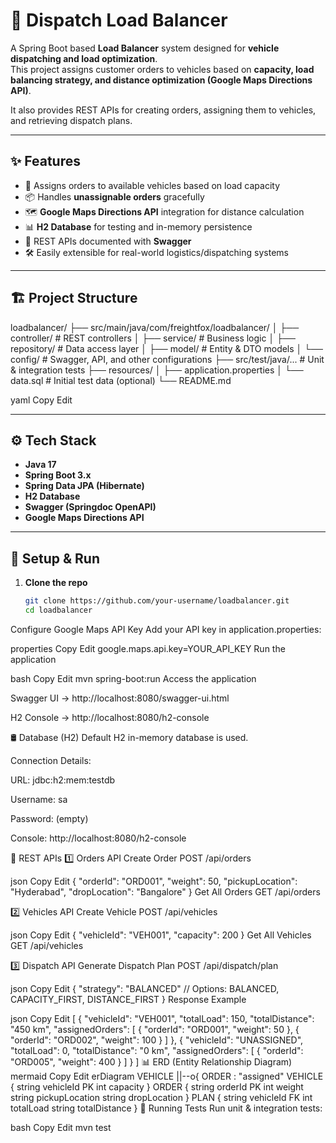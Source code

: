 # 🚚 Dispatch Load Balancer

A Spring Boot based **Load Balancer** system designed for **vehicle dispatching and load optimization**.  
This project assigns customer orders to vehicles based on **capacity, load balancing strategy, and distance optimization (Google Maps Directions API)**.  

It also provides REST APIs for creating orders, assigning them to vehicles, and retrieving dispatch plans.  

---

## ✨ Features

- 🚛 Assigns orders to available vehicles based on load capacity  
- 📦 Handles **unassignable orders** gracefully  
- 🗺️ **Google Maps Directions API** integration for distance calculation  
- 📊 **H2 Database** for testing and in-memory persistence  
- 📖 REST APIs documented with **Swagger**  
- 🛠️ Easily extensible for real-world logistics/dispatching systems  

---

## 🏗️ Project Structure

loadbalancer/
├── src/main/java/com/freightfox/loadbalancer/
│ ├── controller/ # REST controllers
│ ├── service/ # Business logic
│ ├── repository/ # Data access layer
│ ├── model/ # Entity & DTO models
│ └── config/ # Swagger, API, and other configurations
├── src/test/java/... # Unit & integration tests
├── resources/
│ ├── application.properties
│ └── data.sql # Initial test data (optional)
└── README.md

yaml
Copy
Edit

---

## ⚙️ Tech Stack

- **Java 17**  
- **Spring Boot 3.x**  
- **Spring Data JPA (Hibernate)**  
- **H2 Database**  
- **Swagger (Springdoc OpenAPI)**  
- **Google Maps Directions API**  

---

## 🔧 Setup & Run

1. **Clone the repo**  
   ```bash
   git clone https://github.com/your-username/loadbalancer.git
   cd loadbalancer
Configure Google Maps API Key
Add your API key in application.properties:

properties
Copy
Edit
google.maps.api.key=YOUR_API_KEY
Run the application

bash
Copy
Edit
mvn spring-boot:run
Access the application

Swagger UI → http://localhost:8080/swagger-ui.html

H2 Console → http://localhost:8080/h2-console

🛢️ Database (H2)
Default H2 in-memory database is used.

Connection Details:

URL: jdbc:h2:mem:testdb

Username: sa

Password: (empty)

Console: http://localhost:8080/h2-console

📖 REST APIs
1️⃣ Orders API
Create Order
POST /api/orders

json
Copy
Edit
{
  "orderId": "ORD001",
  "weight": 50,
  "pickupLocation": "Hyderabad",
  "dropLocation": "Bangalore"
}
Get All Orders
GET /api/orders

2️⃣ Vehicles API
Create Vehicle
POST /api/vehicles

json
Copy
Edit
{
  "vehicleId": "VEH001",
  "capacity": 200
}
Get All Vehicles
GET /api/vehicles

3️⃣ Dispatch API
Generate Dispatch Plan
POST /api/dispatch/plan

json
Copy
Edit
{
  "strategy": "BALANCED"   // Options: BALANCED, CAPACITY_FIRST, DISTANCE_FIRST
}
Response Example

json
Copy
Edit
[
  {
    "vehicleId": "VEH001",
    "totalLoad": 150,
    "totalDistance": "450 km",
    "assignedOrders": [
      { "orderId": "ORD001", "weight": 50 },
      { "orderId": "ORD002", "weight": 100 }
    ]
  },
  {
    "vehicleId": "UNASSIGNED",
    "totalLoad": 0,
    "totalDistance": "0 km",
    "assignedOrders": [
      { "orderId": "ORD005", "weight": 400 }
    ]
  }
]
📊 ERD (Entity Relationship Diagram)
mermaid
Copy
Edit
erDiagram
    VEHICLE ||--o{ ORDER : "assigned"
    VEHICLE {
        string vehicleId PK
        int capacity
    }
    ORDER {
        string orderId PK
        int weight
        string pickupLocation
        string dropLocation
    }
    PLAN {
        string vehicleId FK
        int totalLoad
        string totalDistance
    }
🧪 Running Tests
Run unit & integration tests:

bash
Copy
Edit
mvn test
